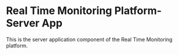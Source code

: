 # Real Time Monitoring Platform- Server App

This is the server application component of the Real Time Monitoring platform.
